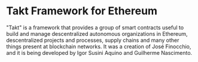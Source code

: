 # Takt Framework for Ethereum

"Takt" is a framework that provides a group of smart contracts useful to build and manage descentralized autonomous organizations in Ethereum, descentralized projects and processes, supply chains and many other things present at blockchain networks. 
It was a creation of José Finocchio, and it is being developed by Igor Susini Aquino and Guilherme Nascimento.

